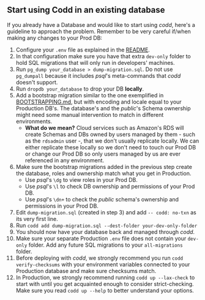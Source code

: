 ## Start using Codd in an existing database

If you already have a Database and would like to start using _codd_, here's a guideline to approach the problem. Remember to be very careful if/when making any changes to your Prod DB:

1. Configure your `.env` file as explained in the [README](../README.md).
2. In that configuration make sure you have that extra `dev-only` folder to hold SQL migrations that will only run in developers' machines.
3. Run `pg_dump your_database > dump-migration.sql`. Do not use `pg_dumpall` because it includes _psql_'s meta-commands that _codd_ doesn't support.
4. Run `dropdb your_database` to drop your DB **locally**.
5. Add a bootstrap migration similar to the one exemplified in [BOOTSTRAPPING.md](BOOTSTRAPPING.md), but with encoding and locale equal to your Production DB's. The database's and the _public_'s Schema ownership might need some manual intervention to match in different environments.
   - **What do we mean?** Cloud services such as Amazon's RDS will create Schemas and DBs owned by users managed by them - such as the `rdsadmin` user -, that we don't usually replicate locally. We can either replicate these locally so we don't need to touch our Prod DB or change our Prod DB so only users managed by us are ever referenced in any environment.
6. Make sure the bootstrap migrations added in the previous step create the database, roles and ownership match what you get in Production.
   - Use _psql_'s `\dg` to view roles in your Prod DB.
   - Use _psql_'s `\l` to check DB ownership and permissions of your Prod DB.
   - Use _psql_'s `\dn+` to check the _public_ schema's ownership and permissions in your Prod DB.
7. Edit `dump-migration.sql` (created in step 3) and add `-- codd: no-txn` as its very first line.
8.  Run `codd add dump-migration.sql --dest-folder your-dev-only-folder`
9.  You should now have your database back and managed through _codd_.
10. Make sure your separate Production `.env` file does not contain your `dev-only` folder. Add any future SQL migrations to your `all-migrations` folder.
11. Before deploying with _codd_, we strongly recommend you run `codd verify-checksums` with your environment variables connected to your Production database and make sure checksums match.
12. In Production, we strongly recommend running `codd up --lax-check` to start with until you get acquainted enough to consider strict-checking. Make sure you read `codd up --help` to better understand your options.